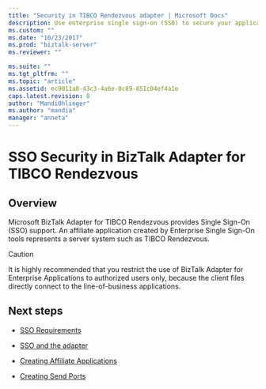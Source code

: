```yaml
---
title: "Security in TIBCO Rendezvous adapter | Microsoft Docs"
description: Use enterprise single sign-on (SSO) to secure your applications that use the TIBCO Rendezvous adapter in BizTalk
ms.custom: ""
ms.date: "10/23/2017"
ms.prod: "biztalk-server"
ms.reviewer: ""

ms.suite: ""
ms.tgt_pltfrm: ""
ms.topic: "article"
ms.assetid: ec9011a8-43c3-4a6e-8c89-851c04ef4a1e
caps.latest.revision: 8
author: "MandiOhlinger"
ms.author: "mandia"
manager: "anneta"
---
```

# SSO Security in BizTalk Adapter for TIBCO Rendezvous

## Overview
Microsoft BizTalk Adapter for TIBCO Rendezvous provides Single Sign-On (SSO) support. An affiliate application created by Enterprise Single Sign-On tools represents a server system such as TIBCO Rendezvous. 
  
> [!CAUTION]
>  It is highly recommended that you restrict the use of BizTalk Adapter for Enterprise Applications to authorized users only, because the client files directly connect to the line-of-business applications.  
  
## Next steps
  
-   [SSO Requirements](../core/requirements-for-single-sign-on3.md)  
  
-   [SSO and the adapter](../core/single-sign-on-and-biztalk-adapter-for-tibco-rendezvous.md)  
  
-   [Creating Affiliate Applications](../core/creating-affiliate-applications1.md)  
  
-   [Creating Send Ports](../core/creating-send-ports2.md)